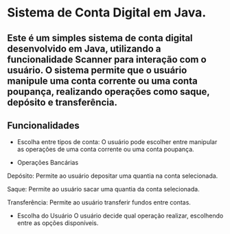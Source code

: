 # Sistema de Conta Digital em Java.

Este é um simples sistema de conta digital desenvolvido em Java, 
utilizando a funcionalidade Scanner para interação com o usuário. 
O sistema permite que o usuário manipule uma conta corrente ou uma conta poupança, realizando operações como saque, depósito e transferência.
---
## Funcionalidades
- Escolha entre tipos de conta:
O usuário pode escolher entre manipular as operações de uma conta corrente ou uma conta poupança.

- Operações Bancárias

Depósito: Permite ao usuário depositar uma quantia na conta selecionada.

Saque: Permite ao usuário sacar uma quantia da conta selecionada.

Transferência: Permite ao usuário transferir fundos entre contas.

- Escolha do Usuário
O usuário decide qual operação realizar, escolhendo entre as opções disponíveis.











